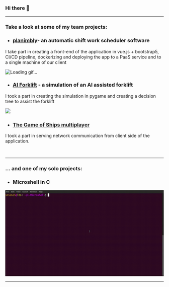 ### Hi there 👋

---

### Take a look at some of my team projects:

- ### [planimbly](https://github.com/planimbly/planimbly)- an automatic shift work scheduler software 
I take part in creating a front-end of the application in vue.js + bootstrap5, CI/CD pipeline, dockerizing and deploying the app to a PaaS service and to a single machine of our client 

![Loading gif...](https://github.com/SaluSL/SaluSL/blob/master/planimbly_schedule.gif)

- ### [AI Forklift](https://git.wmi.amu.edu.pl/s452625/projektAI) - a simulation of an AI assisted forklift
I took a part in creating the simulation in pygame and creating a decision tree to assist the forklift

![](https://github.com/SaluSL/SaluSL/blob/master/forkliftAI.gif)

- ### [The Game of Ships multiplayer](https://github.com/kwakie13/SiecioweStatki)
I took a part in serving network communication from client side of the application.

<br>

---

### ... and one of my solo projects:

- ### Microshell in C
![](https://github.com/SaluSL/SaluSL/blob/master/microshell.gif)

---

<!--
**SaluSL/SaluSL** is a ✨ _special_ ✨ repository because its `README.md` (this file) appears on your GitHub profile.

Here are some ideas to get you started:

- 🔭 I’m currently working on ...
- 🌱 I’m currently learning ...
- 👯 I’m looking to collaborate on ...
- 🤔 I’m looking for help with ...
- 💬 Ask me about ...
- 📫 How to reach me: ...
- 😄 Pronouns: ...
- ⚡ Fun fact: ...
-->
